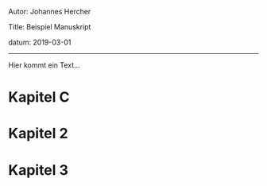 Autor: Johannes Hercher

Title: Beispiel Manuskript

datum: 2019-03-01


----------------

Hier kommt ein Text...


# Kapitel C 

# Kapitel 2

# Kapitel 3




